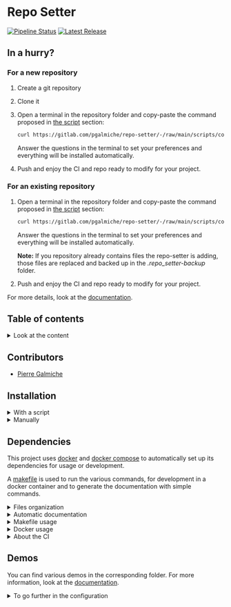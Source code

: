 # Repo Setter

[![Pipeline Status](https://gitlab.com/pgalmiche/repo-setter/badges/main/pipeline.svg)](https://gitlab.com/pgalmiche/repo-setter/-/commits/main)
[![Latest Release](https://gitlab.com/pgalmiche/repo-setter/-/badges/release.svg)](https://gitlab.com/pgalmiche/repo-setter/-/releases)

## In a hurry?

### For a new repository

1. Create a git repository
2. Clone it

3. Open a terminal in the repository folder and copy-paste the command proposed in [the script](#script) section:

   ```bash
   curl https://gitlab.com/pgalmiche/repo-setter/-/raw/main/scripts/config-init | bash
   ```

   Answer the questions in the terminal to set your preferences and everything will be installed automatically.

4. Push and enjoy the CI and repo ready to modify for your project.

### For an existing repository

1. Open a terminal in the repository folder and copy-paste the command proposed in [the script](#script) section:

   ```bash
   curl https://gitlab.com/pgalmiche/repo-setter/-/raw/main/scripts/config-init | bash
   ```

   Answer the questions in the terminal to set your preferences and everything will be installed automatically.

   **Note:** If you repository already contains files the repo-setter is adding, those files are replaced and backed up in
   the _.repo_setter-backup_ folder.

2. Push and enjoy the CI and repo ready to modify for your project.

For more details, look at the [documentation](https://pgalmiche.gitlab.io/repo-setter/).

## Table of contents

<details>
  <summary>Look at the content</summary>

- [In a hurry?](#in-a-hurry?)
- [Contributor(s)](#contributors)
- [Installation](#installation)
  - [Script](#script)
  - [Manual](#manual)
- [Utilities](#utilities)
  - [File management](#file-management)
  - [Automation with Doxygen](#automation-with-doxygen)
  - [Make and its Makefile](#make-and-its-makefile)
    - [Make installation](#make-installation)
    - [Make usage](#make-usage)
  - [Docker](#docker)
    - [Docker Installation](#docker-installation)
    - [Docker basic use](#docker-basic-use)
    - [Docker volumes and environment variables](#docker-volumes-and-environment-variables)
- [Demos](#demos)
- [Customization](#customization)
- [Some useful tools](#some-useful-tools)
  - [Lazygit and Lazydocker](#lazygit-and-lazydocker)

</details>

## Contributors

- [Pierre Galmiche](https://pgalmiche.gitlab.io/)

## Installation

<details>
  <summary>With a script</summary>

### Script

You can initialize your repo with the following command:

```bash
curl https://gitlab.com/pgalmiche/repo-setter/-/raw/main/scripts/config-init | bash
```

</details>

<details>
  <summary>Manually</summary>

### Manual

Or you can clone it with the command:

```bash
git clone https://gitlab.com/pgalmiche/repo-setter.git
```

To install the submodules in their last version, use the command:

```bash
git submodule update --init --recursive
```

</details>

## Dependencies

This project uses [docker](https://www.docker.com/) and [docker compose](https://docs.docker.com/compose/) to automatically set up its dependencies for usage or development.

A [makefile](https://makefiletutorial.com/) is used to run the various commands, for development in a docker container and to generate the documentation with simple commands.

<details>
  <summary>Files organization</summary>

### File management

You can find in this repository the following folders:

- doc: contains the doxygen files for automatic documentation
- install: contains the files to create and manage docker containers
- scripts: contains the script to add the repo-setter files

The files available are:

- Makefile: contains commands for automation. See [corresponding section](#make-and-its-makefile)
</details>

<details>
  <summary>Automatic documentation</summary>
### Documentation automation with Doxygen

[This project documentation](https://pgalmiche.gitlab.io/repo-setter/) has been automatically generated using the [doxygen software](https://www.doxygen.nl/).

The [doxygen-awesome-css](https://github.com/jothepro/doxygen-awesome-css) git submodule is used for its personalized theme.

The generated documentation is automatically pushed to the GitLab project page using the `.gitlab-ci.yml` file.

</details>
<details>
  <summary>Makefile usage</summary>

### Make and its Makefile

#### Make installation

On Ubuntu, your can use the command:

```bash
sudo apt install build-essential
sudo apt install make
```

#### Make usage

Simply run:

```bash
make
```

to see the possible recipes.

The help will show you how to use it: `make [target]`.

Example:

```
make clean
```

will clean the folder by removing unwanted files.

</details>

<details>
  <summary>Docker usage </summary>

### Docker

When using docker, you need to:

- 1. Build `image(s)` (an image is like a virtual machine with all the required dependencies in it)
- 2. Run the image(s) in a `container` (equivalent to turning on the virtual machine)
- 3. Stop the container when you no longer need it.
- 4. (optional) Remove the docker image(s) from you computer

Then, according to your use, you can develop in the "running" container(s), or simply run them to run your code.

#### Docker Installation

You can follow the instructions given in the [docker.com docs](https://docs.docker.com/engine/install/) to install docker on your computer.

If you installed the Docker Desktop, you already have docker compose. Else, [follow the instructions](https://docs.docker.com/compose/install/) of the documentation.

#### Docker basic use

1. Build

In this project, you can simply run the following to build the docker images you need:

```bash
make docker-build
```

Once the image is build on your computer you just need to start and stop the containers.

2. Run

To run your containers, use:

```bash
make docker-run
```

This command will run the docker containers from the image you previously have build.
The containers can contain servers or just run a specific command.

3. Stop

To stop your containers and delete them, use:

```bash
make docker-stop
```

Use this command to remove the container you created, or stop them if they were not stopped (server).

4. Remove

Once you are done with the use of the project, you can remove all the images with:

```bash
make docker-remove-images
```

#### Docker volumes and environment variables

To specify where to load/save data, you can [mount volumes](https://docs.docker.com/storage/volumes/) to your containers.

Specify the important variables in the install/.env file

</details>

<details>
  <summary>About the CI</summary>

### Gitlab-ci

By default, if your project is private, your gitlab page is:

- with a unique domain
- private

To solve those problems you can:

1. Set up a reusable domain:

   You can go to Deploy>Pages and unselect the "Use unique domain" to let your page available

   at `https://you.gitlab.io/your-repo-name`.

2. Make your page public while the repo stays private.

   You can go to Settings>General>Visibility, project features, permissions and scroll to pages.
   Then, select "Everyone" instead of "Only Project Members."

#### Side Note:

If you tried to go to the page while in its unique domain version, your web browser might try again to this link and redirect to it
even if you fixed the domain.

To solve this problem, simply delete the cache/history of your web browser and try again.

</details>

## Demos

You can find various demos in the corresponding folder.
For more information, look at the [documentation](https://pgalmiche.gitlab.io/repo-setter/).

<details>
  <summary>To go further in the configuration</summary>

## Customization

You can customize this repo by:

- adding your own development code
- adding new targets to the makefile
- adding the .env variables for the docker volume management
- changing the /doc/Doxyfile to personalize the documentation
- adding scripts of your convenience/personalizing the git submodules/CI

More details are to come in this section.

## Some useful tools

### Lazygit and Lazydocker

To manage your git repository and docker, you can use the powerful tools created by `Jesse Duffield`:

- [Lazygit](https://github.com/jesseduffield/lazygit)
- [Lazydocker](https://github.com/jesseduffield/lazydocker)
</details>
